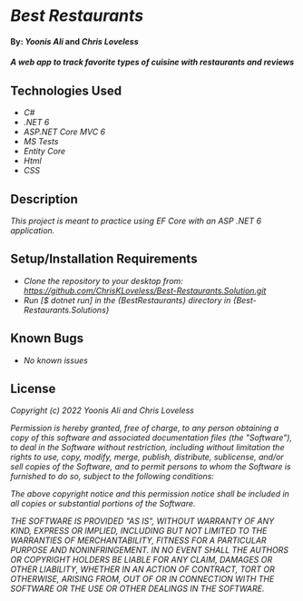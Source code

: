 # _Best Restaurants_

#### By: _**Yoonis Ali**_ and _**Chris Loveless**_

#### _A web app to track favorite types of cuisine with restaurants and reviews_

## Technologies Used

* _C#_
* _.NET 6_
* _ASP.NET Core MVC 6_
* _MS Tests_
* _Entity Core_
* _Html_
* _CSS_

## Description

_This project is meant to practice using EF Core with an ASP .NET 6 application._

## Setup/Installation Requirements

* _Clone the repository to your desktop from: https://github.com/ChrisKLoveless/Best-Restaurants.Solution.git_
* _Run [$ dotnet run] in the {BestRestaurants} directory in {Best-Restaurants.Solutions}_

## Known Bugs

* _No known issues_


## License

_Copyright (c) 2022 Yoonis Ali and Chris Loveless_ 

_Permission is hereby granted, free of charge, to any person obtaining a copy of this software and associated documentation files (the "Software"), to deal in the Software without restriction, including without limitation the rights to use, copy, modify, merge, publish, distribute, sublicense, and/or sell copies of the Software, and to permit persons to whom the Software is furnished to do so, subject to the following conditions:_

_The above copyright notice and this permission notice shall be included in all copies or substantial portions of the Software._

_THE SOFTWARE IS PROVIDED "AS IS", WITHOUT WARRANTY OF ANY KIND, EXPRESS OR IMPLIED, INCLUDING BUT NOT LIMITED TO THE WARRANTIES OF MERCHANTABILITY, FITNESS FOR A PARTICULAR PURPOSE AND NONINFRINGEMENT. IN NO EVENT SHALL THE AUTHORS OR COPYRIGHT HOLDERS BE LIABLE FOR ANY CLAIM, DAMAGES OR OTHER LIABILITY, WHETHER IN AN ACTION OF CONTRACT, TORT OR OTHERWISE, ARISING FROM, OUT OF OR IN CONNECTION WITH THE SOFTWARE OR THE USE OR OTHER DEALINGS IN THE SOFTWARE._
